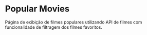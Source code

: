# Popular Movies

Página de exibição de filmes populares utilizando API de filmes com funcionalidade de filtragem dos filmes favoritos.
